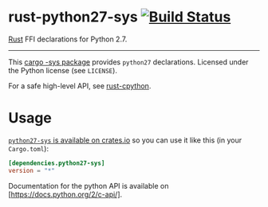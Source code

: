 rust-python27-sys [![Build Status](https://travis-ci.org/dgrunwald/rust-python27-sys.svg?branch=master)](https://travis-ci.org/dgrunwald/rust-python27-sys)
====================

[Rust](http://www.rust-lang.org/) FFI declarations for Python 2.7.

---

This [cargo -sys package](http://doc.crates.io/build-script.html#*-sys-packages) provides `python27` declarations.
Licensed under the Python license (see `LICENSE`).

For a safe high-level API, see [rust-cpython](https://github.com/dgrunwald/rust-cpython).

# Usage

[`python27-sys` is available on crates.io](https://crates.io/crates/python27-sys) so you can use it like this (in your `Cargo.toml`):

```toml
[dependencies.python27-sys]
version = "*"
```

Documentation for the python API is available on [https://docs.python.org/2/c-api/].

